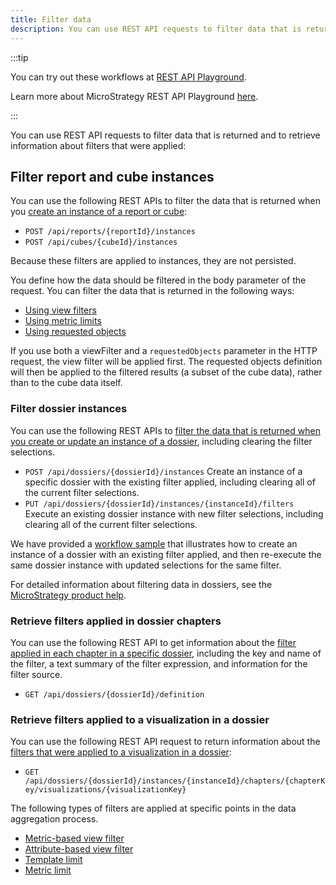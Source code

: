 ```yaml
---
title: Filter data
description: You can use REST API requests to filter data that is returned and to retrieve information about filters that were applied.
---
```


:::tip

You can try out these workflows at [REST API Playground](https://www.postman.com/microstrategysdk/workspace/microstrategy-rest-api/folder/16131298-b0a16367-8997-447d-8731-2d6281d4f9bc?ctx=documentation).

Learn more about MicroStrategy REST API Playground [here](/docs/getting-started/playground.md).

:::

You can use REST API requests to filter data that is returned and to retrieve information about filters that were applied:

## Filter report and cube instances

You can use the following REST APIs to filter the data that is returned when you [create an instance of a report or cube](./filter-report-and-cube-instances/filter-report-and-cube-instances.md):

- `POST /api/reports/{reportId}/instances`
- `POST /api/cubes/{cubeId}/instances`

Because these filters are applied to instances, they are not persisted.

You define how the data should be filtered in the body parameter of the request. You can filter the data that is returned in the following ways:

- [Using view filters](./filter-report-and-cube-instances/filter-report-and-cube-instances-using-view-filters/filter-report-and-cube-instances-using-view-filters.md)
- [Using metric limits](./filter-report-and-cube-instances/filter-report-and-cube-instances-using-metric-limits/filter-report-and-cube-instances-using-metric-limits.md)
- [Using requested objects](./filter-report-and-cube-instances/filter-report-and-cube-instances-using-requested-objects/filter-report-and-cube-instances-using-requested-objects.md)

If you use both a viewFilter and a `requestedObjects` parameter in the HTTP request, the view filter will be applied first. The requested objects definition will then be applied to the filtered results (a subset of the cube data), rather than to the cube data itself.

### Filter dossier instances

You can use the following REST APIs to [filter the data that is returned when you create or update an instance of a dossier](./filter-dossier-instances/filter-dossier-instances.md), including clearing the filter selections.

- `POST /api/dossiers/{dossierId}/instances` Create an instance of a specific dossier with the existing filter applied, including clearing all of the current filter selections.
- `PUT /api/dossiers/{dossierId}/instances/{instanceId}/filters` Execute an existing dossier instance with new filter selections, including clearing all of the current filter selections.

We have provided a [workflow sample](./filter-dossier-instances/workflow-sample.md) that illustrates how to create an instance of a dossier with an existing filter applied, and then re-execute the same dossier instance with updated selections for the same filter.

For detailed information about filtering data in dossiers, see the [MicroStrategy product help](https://www2.microstrategy.com/producthelp/Current/MSTRWeb/WebHelp/Lang_1033/Content/filter_data.htm).

### Retrieve filters applied in dossier chapters

You can use the following REST API to get information about the [filter applied in each chapter in a specific dossier](./retrieve-filters-applied-to-dossier-chapters.md), including the key and name of the filter, a text summary of the filter expression, and information for the filter source.

- `GET /api/dossiers/{dossierId}/definition`

### Retrieve filters applied to a visualization in a dossier

You can use the following REST API request to return information about the [filters that were applied to a visualization in a dossier](./retrieve-filters-applied-to-a-visualization/retrieve-filters-applied-to-a-visualization.md):

- `GET /api/dossiers/{dossierId}/instances/{instanceId}/chapters/{chapterKey/visualizations/{visualizationKey}`

The following types of filters are applied at specific points in the data aggregation process.

- [Metric-based view filter](./retrieve-filters-applied-to-a-visualization/return-metric-based-view-filters.md)
- [Attribute-based view filter](./retrieve-filters-applied-to-a-visualization/return-attribute-based-view-filters.md)
- [Template limit](./retrieve-filters-applied-to-a-visualization/return-template-limit-criteria.md)
- [Metric limit](./retrieve-filters-applied-to-a-visualization/return-metric-limit-criteria.md)
